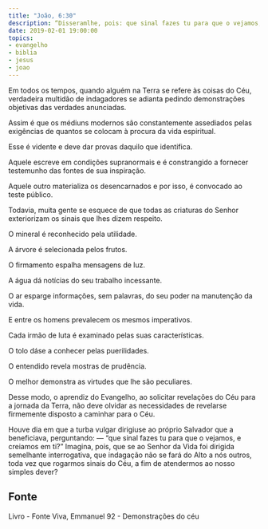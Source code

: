 ```yaml
---
title: "João, 6:30"
description: “Disseram­lhe, pois: que sinal fazes tu para que o vejamos, e creiamos em ti?”
date: 2019-02-01 19:00:00
topics: 
- evangelho
- biblia
- jesus
- joao
---
```


Em todos os tempos, quando alguém na Terra se refere às coisas do Céu,
verdadeira multidão de indagadores se adianta pedindo demonstrações objetivas das
verdades anunciadas.

Assim é que os médiuns modernos são constantemente assediados pelas
exigências de quantos se colocam à procura da vida espiritual.

Esse é vidente e deve dar provas daquilo que identifica.

Aquele escreve em condições supranormais e é constrangido a fornecer
testemunho das fontes de sua inspiração.

Aquele outro materializa os desencarnados e por isso, é convocado ao teste
público.

Todavia, muita gente se esquece de que todas as criaturas do Senhor
exteriorizam os sinais que lhes dizem respeito.

O mineral é reconhecido pela utilidade.

A árvore é selecionada pelos frutos.

O firmamento espalha mensagens de luz.

A água dá notícias do seu trabalho incessante.

O ar esparge informações, sem palavras, do seu poder na manutenção da
vida.

E entre os homens prevalecem os mesmos imperativos.

Cada irmão de luta é examinado pelas suas características.

O tolo dá­se a conhecer pelas puerilidades.

O entendido revela mostras de prudência.

O melhor demonstra as virtudes que lhe são peculiares.

Desse modo, o aprendiz do Evangelho, ao solicitar revelações do Céu para
a jornada da Terra, não deve olvidar as necessidades de revelar­se firmemente
disposto a caminhar para o Céu.

Houve dia em que a turba vulgar dirigiu­se ao próprio Salvador que a
beneficiava, perguntando: — “que sinal fazes tu para que o vejamos, e creiamos em
ti?”
Imagina, pois, que se ao Senhor da Vida foi dirigida semelhante
interrogativa, que indagação não se fará do Alto a nós outros, toda vez que rogarmos
sinais do Céu, a fim de atendermos ao nosso simples dever?


## Fonte
Livro - Fonte Viva, Emmanuel
92 - Demonstrações do céu
